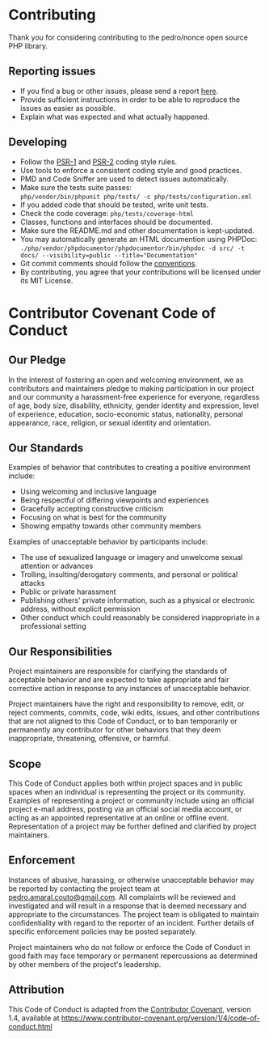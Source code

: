 # Contributing

Thank you for considering contributing to the pedro/nonce open source PHP library.

## Reporting issues

- If you find a bug or other issues, please send a report [here](https://github.com/pedroac/nonce4php/issues).
- Provide sufficient instructions in order to be able to reproduce the issues as easier as possible.
- Explain what was expected and what actually happened.

## Developing

- Follow the [PSR-1](https://www.php-fig.org/psr/psr-1/) and [PSR-2](https://www.php-fig.org/psr/psr-2/) coding style rules.
- Use tools to enforce a consistent coding style and good practices.
- PMD and Code Sniffer are used to detect issues automatically.
- Make sure the tests suite passes:  
`php/vendor/bin/phpunit php/tests/ -c php/tests/configuration.xml`
- If you added code that should be tested, write unit tests.
- Check the code coverage: `php/tests/coverage-html`
- Classes, functions and interfaces should be documented.
- Make sure the README.md and other documentation is kept-updated.
- You may automatically generate an HTML documention using PHPDoc:
`./php/vendor/phpdocumentor/phpdocumentor/bin/phpdoc -d src/ -t docs/ --visibility=public --title="Documentation"`
- Git commit comments should follow the [conventions](https://chris.beams.io/posts/git-commit/).
- By contributing, you agree that your contributions will be licensed under its MIT License.

# Contributor Covenant Code of Conduct

## Our Pledge

In the interest of fostering an open and welcoming environment, we as
contributors and maintainers pledge to making participation in our project and
our community a harassment-free experience for everyone, regardless of age, body
size, disability, ethnicity, gender identity and expression, level of experience,
education, socio-economic status, nationality, personal appearance, race,
religion, or sexual identity and orientation.

## Our Standards

Examples of behavior that contributes to creating a positive environment
include:

* Using welcoming and inclusive language
* Being respectful of differing viewpoints and experiences
* Gracefully accepting constructive criticism
* Focusing on what is best for the community
* Showing empathy towards other community members

Examples of unacceptable behavior by participants include:

* The use of sexualized language or imagery and unwelcome sexual attention or
  advances
* Trolling, insulting/derogatory comments, and personal or political attacks
* Public or private harassment
* Publishing others' private information, such as a physical or electronic
  address, without explicit permission
* Other conduct which could reasonably be considered inappropriate in a
  professional setting

## Our Responsibilities

Project maintainers are responsible for clarifying the standards of acceptable
behavior and are expected to take appropriate and fair corrective action in
response to any instances of unacceptable behavior.

Project maintainers have the right and responsibility to remove, edit, or
reject comments, commits, code, wiki edits, issues, and other contributions
that are not aligned to this Code of Conduct, or to ban temporarily or
permanently any contributor for other behaviors that they deem inappropriate,
threatening, offensive, or harmful.

## Scope

This Code of Conduct applies both within project spaces and in public spaces
when an individual is representing the project or its community. Examples of
representing a project or community include using an official project e-mail
address, posting via an official social media account, or acting as an appointed
representative at an online or offline event. Representation of a project may be
further defined and clarified by project maintainers.

## Enforcement

Instances of abusive, harassing, or otherwise unacceptable behavior may be
reported by contacting the project team at pedro.amaral.couto@gmail.com. All
complaints will be reviewed and investigated and will result in a response that
is deemed necessary and appropriate to the circumstances. The project team is
obligated to maintain confidentiality with regard to the reporter of an incident.
Further details of specific enforcement policies may be posted separately.

Project maintainers who do not follow or enforce the Code of Conduct in good
faith may face temporary or permanent repercussions as determined by other
members of the project's leadership.

## Attribution

This Code of Conduct is adapted from the [Contributor Covenant][homepage], version 1.4,
available at https://www.contributor-covenant.org/version/1/4/code-of-conduct.html

[homepage]: https://www.contributor-covenant.org